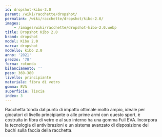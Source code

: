 ```yaml
---
id: dropshot-kibo-2.0
parent: /wiki/racchette/dropshot/
permalink: /wiki/racchette/dropshot/kibo-2.0/
images:
    - /images/wiki/racchette/dropshot-kibo-2.0.webp
title: Dropshot Kibo 2.0
brand: dropshot
model: Kibo 2.0
marca: dropshot
modello: kibo 2.0
anno: '2021'
prezzo: '70'
forma: rotonda
bilanciamento: ''
peso: 360-380
livello: principiante
materiale: fibra di vetro
gomma: EVA
superficie: liscia
index: 3
---
```

Racchetta tonda dal punto di impatto ottimale molto ampio, ideale per giocatori di livello principiante o alle prime armi con questo sport, è costruita in fibra di vetro e al suo interno ha una gomma Full EVA. Incorpora la tecnologia di antivibrazioni e un sistema avanzato di disposizione dei buchi sulla faccia della racchetta.